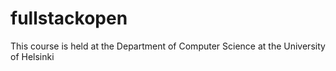 # fullstackopen
This course is held at the Department of Computer Science at the University of Helsinki
